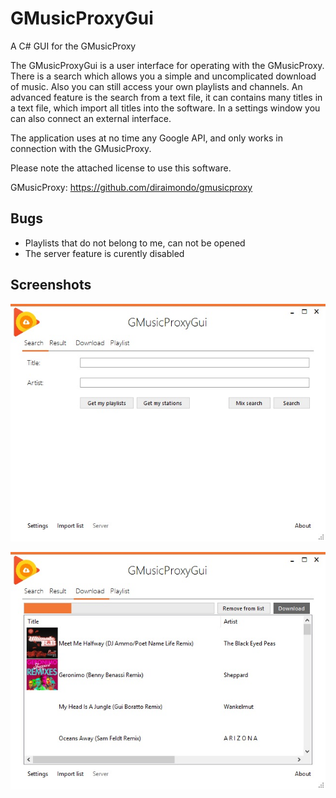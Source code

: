# GMusicProxyGui
A C# GUI for the GMusicProxy

The GMusicProxyGui is a user interface for operating with the GMusicProxy.
There is a search which allows you a simple and uncomplicated download of music. Also you can still access your own playlists and channels.
An advanced feature is the search from a text file, it can contains many titles in a text file, which import all titles into the software.
In a settings window you can also connect an external interface.

The application uses at no time any Google API, and only works in connection with the GMusicProxy.

Please note the attached license to use this software.

GMusicProxy: https://github.com/diraimondo/gmusicproxy

## Bugs
- Playlists that do not belong to me, can not be opened
- The server feature is curently disabled

## Screenshots
![GMusicProxyGui](https://github.com/Poket-Jony/GMusicProxyGui/raw/master/gmusicproxygui_screenshot_1.jpg)

![GMusicProxyGui](https://github.com/Poket-Jony/GMusicProxyGui/raw/master/gmusicproxygui_screenshot_2.jpg)
